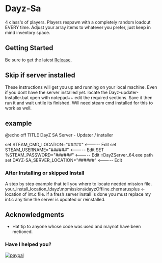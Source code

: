 # Dayz-Sa

4 class's of players. Players respawn with a completely random loadout EVERY time.
Adjust your array items to whatever you prefer, just keep in mind inventory space.


## Getting Started
Be sure to get the latest  [Release](https://github.com/beals1pt0/Dayz-Sa/releases/).

   ## Skip if server installed
These instructions will get you up and running on your local machine.
Even if you dont have the server installed yet.
locate the Dayz-updater-Installer.bat open with notepad++ edit the required sections.
Save it then run it and wait untile its finished.
Will need steam cmd installed for this to work as well.

## example

@echo off
TITLE DayZ SA Server - Updater / installer

set STEAM_CMD_LOCATION="#####"   <-----  Edit
set STEAM_USERNAME="######"     <-----  Edit
SET %STEAM_PASSWORD="######"    <-----  Edit
::DayZServer_64.exe path
set DAYZ-SA_SERVER_LOCATION="######"   <-----  Edit

### After Installing or skipped Install

A step by step  example that tell you where to locate needed mission file.
your_install_location_\dayz\mpmissions\dayzOffline.chernarusplus <- location of int.c file.
if a fresh server install is done you must replace my int.c any time the server is updated or reinstalled.

## Acknowledgments
* Hat tip to anyone whose code was used and maynot have been metioned.

### Have I helped you?
[![paypal](https://www.paypalobjects.com/en_US/i/btn/btn_donateCC_LG.gif)](https://www.paypal.com/cgi-bin/webscr?cmd=_s-xclick&hosted_button_id=2FKCWNUZF898S)
